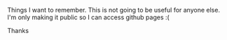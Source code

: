 Things I want to remember. This is not going to be useful for anyone else. I'm only making it public so I can access github pages :(

Thanks
